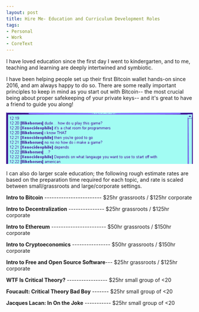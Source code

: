 ```yaml
---
layout: post
title: Hire Me- Education and Curriculum Development Roles
tags:
- Personal
- Work
- CoreText
---
```


I have loved education since the first day I went to kindergarten, and to me, teaching and learning are deeply intertwined and symbiotic.

I have been helping people set up their first Bitcoin wallet hands-on since 2016, and am always happy to do so. There are some really important principles to keep in mind as you start out with Bitcoin-- the most crucial being about proper safekeeping of your private keys-- and it's great to have a friend to guide you along!

![Education can be... difficult](/assets/imgs/1998864093_chroma.jpg)

I can also do larger scale education; the following rough estimate rates are based on the preparation time required for each topic, and rate is scaled between small/grassroots and large/corporate settings.

**Intro to Bitcoin** ------------------------ $25hr grassroots / $125hr corporate

**Intro to Decentralization** --------------- $25hr grassroots / $125hr corporate

**Intro to Ethereum** ----------------------- $50hr grassroots / $150hr corporate

**Intro to Cryptoeconomics** ---------------- $50hr grassroots / $150hr corporate

**Intro to Free and Open Source Software**--- $25hr grassroots / $125hr corporate


**WTF Is Critical Theory?** ----------------- $25hr small group of <20

**Foucault: Critical Theory Bad Boy** ------- $25hr small group of <20

**Jacques Lacan: In On the Joke** ----------- $25hr small group of <20


